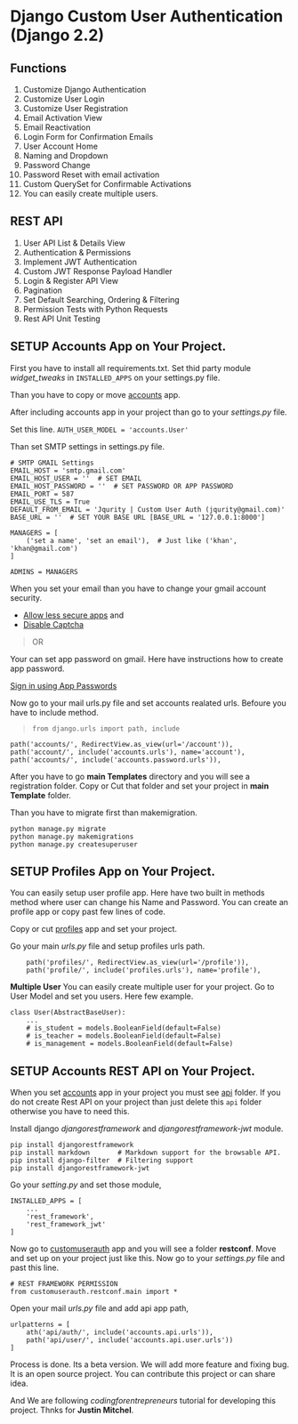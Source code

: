 # Django Custom User Authentication (Django 2.2)

## Functions
01. Customize Django Authentication
02. Customize User Login
03. Customize User Registration
04. Email Activation View
05. Email Reactivation
06. Login Form for Confirmation Emails
07. User Account Home
08. Naming and Dropdown
09. Password Change
10. Password Reset with email activation
11. Custom QuerySet for Confirmable Activations
12. You can easily create multiple users.

## REST API
01. User API List & Details View
02. Authentication & Permissions
03. Implement JWT Authentication
04. Custom JWT Response Payload Handler
05. Login & Register API View
06. Pagination
07. Set Default Searching, Ordering & Filtering
08. Permission Tests with Python Requests
09. Rest API Unit Testing

## SETUP Accounts App on Your Project.

First you have to install all requirements.txt. Set thid party module *widget_tweaks* in `INSTALLED_APPS` on your settings.py file.

Than you have to copy or move [accounts](https://github.com/jakiiii/django-custom-user-auth/tree/master/src/customuserauth/accounts) app.

After including accounts app in your project than go to your *settings.py* file.

Set this line.
`AUTH_USER_MODEL = 'accounts.User'`

Than set SMTP settings in settings.py file.

```
# SMTP GMAIL Settings
EMAIL_HOST = 'smtp.gmail.com'
EMAIL_HOST_USER = ''  # SET EMAIL
EMAIL_HOST_PASSWORD = ''  # SET PASSWORD OR APP PASSWORD
EMAIL_PORT = 587
EMAIL_USE_TLS = True
DEFAULT_FROM_EMAIL = 'Jqurity | Custom User Auth (jqurity@gmail.com)'
BASE_URL = ''  # SET YOUR BASE URL [BASE_URL = '127.0.0.1:8000']

MANAGERS = [
    ('set a name', 'set an email'),  # Just like ('khan', 'khan@gmail.com')
]

ADMINS = MANAGERS
```

When you set your email than you have to change your gmail account security.

* [Allow less secure apps](https://myaccount.google.com/lesssecureapps?pli=1) and
* [Disable Captcha](https://accounts.google.com/displayunlockcaptcha)

>OR

Your can set app password on gmail.
Here have instructions how to create app password.

[Sign in using App Passwords](https://support.google.com/accounts/answer/185833)

Now go to your mail urls.py file and set accounts realated urls. Befoure you have to include method.

>`from django.urls import path, include`

```
path('accounts/', RedirectView.as_view(url='/account')),
path('account/', include('accounts.urls'), name='account'),
path('accounts/', include('accounts.password.urls')),
```

After you have to go **main Templates** directory and you will see a registration folder. Copy or Cut that folder and set your project in **main Template** folder.

Than you have to migrate first than makemigration.
```
python manage.py migrate
python manage.py makemigrations
python manage.py createsuperuser
```

## SETUP Profiles App on Your Project.

You can easily setup user profile app. Here have two built in methods method where user can change his Name and Password. You can create an profile app or copy past few lines of code.

Copy or cut [profiles](https://github.com/jakiiii/django-custom-user-auth/tree/master/src/customuserauth/profiles) app and set your project.

Go your main *urls.py* file and setup profiles urls path.
```
    path('profiles/', RedirectView.as_view(url='/profile')),
    path('profile/', include('profiles.urls'), name='profile'),
```

**Multiple User**
You can easily create multiple user for your project. Go to User Model and set you users. Here few example.
```
class User(AbstractBaseUser):
    ...
    # is_student = models.BooleanField(default=False)
    # is_teacher = models.BooleanField(default=False)
    # is_management = models.BooleanField(default=False)
```


## SETUP Accounts REST API on Your Project.
When you set [accounts](https://github.com/jakiiii/django-custom-user-auth/tree/master/src/customuserauth/accounts) app in your project you must see [api](https://github.com/jakiiii/django-custom-user-auth/tree/master/src/customuserauth/accounts/api) folder. If you do not create Rest API on your project than just delete this `api` folder otherwise you have to need this.

Install django *djangorestframework* and *djangorestframework-jwt* module.

```
pip install djangorestframework
pip install markdown       # Markdown support for the browsable API.
pip install django-filter  # Filtering support
pip install djangorestframework-jwt
```

Go your *setting.py* and set those module,
```
INSTALLED_APPS = [
    ...
    'rest_framework',
    'rest_framework_jwt'
]
```

Now go to [customuserauth](https://github.com/jakiiii/django-custom-user-auth/tree/master/src/customuserauth/customuserauth) app and you will see a folder **restconf**. Move and set up on your project just like this. Now go to your *settings.py* file and past this line.

```
# REST FRAMEWORK PERMISSION
from customuserauth.restconf.main import *
```

Open your mail *urls.py* file and add api app path,
```
urlpatterns = [
    ath('api/auth/', include('accounts.api.urls')),
    path('api/user/', include('accounts.api.user.urls'))
]
```

Process is done. Its a beta version. We will add more feature and fixing bug. It is an open source project. You can contribute this project or can share idea.

And We are following *codingforentrepreneurs* tutorial for developing this project. Thnks for **Justin Mitchel**.
